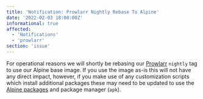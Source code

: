 ```yaml
---
title: 'Notification: Prowlarr Nightly Rebase To Alpine'
date: '2022-02-03 18:00:00Z'
informational: true
affected:
  - 'Notifications'
  - 'prowlarr'
section: 'issue'
---
```

For operational reasons we will shortly be rebasing our [Prowlarr](https://github.com/linuxserver/docker-prowlarr) `nightly` tag to use our Alpine base image. If you use the image as-is this will not have any direct impact, however, if you make use of any customization scripts which install additional packages these may need to be updated to use the [Alpine packages](https://pkgs.alpinelinux.org/packages?name=&branch=v3.15) and package manager (`apk`).

